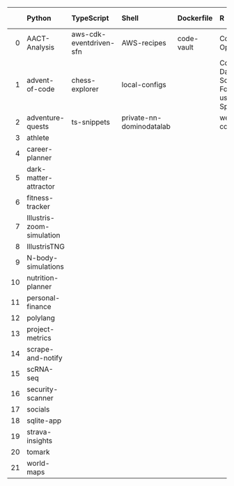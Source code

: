 |    | Python                    | TypeScript              | Shell                    | Dockerfile   | R                                                        | JavaScript                           | Jupyter Notebook   | PowerShell   | HTML              |
|---:|:--------------------------|:------------------------|:-------------------------|:-------------|:---------------------------------------------------------|:-------------------------------------|:-------------------|:-------------|:------------------|
|  0 | AACT-Analysis             | aws-cdk-eventdriven-sfn | AWS-recipes              | code-vault   | Computation-Optimizations                                | DHC                                  | hypothesis-testing | performance  | workout-generator |
|  1 | advent-of-code            | chess-explorer          | local-configs            |              | Coursera-Data-Science-Foundations-using-R-Specialization | web-application-jquery-and-bootstrap | mnist-classifyer   |              |                   |
|  2 | adventure-quests          | ts-snippets             | private-nn-dominodatalab |              | wearable-computing                                       |                                      | twitter-novo       |              |                   |
|  3 | athlete                   |                         |                          |              |                                                          |                                      |                    |              |                   |
|  4 | career-planner            |                         |                          |              |                                                          |                                      |                    |              |                   |
|  5 | dark-matter-attractor     |                         |                          |              |                                                          |                                      |                    |              |                   |
|  6 | fitness-tracker           |                         |                          |              |                                                          |                                      |                    |              |                   |
|  7 | Illustris-zoom-simulation |                         |                          |              |                                                          |                                      |                    |              |                   |
|  8 | IllustrisTNG              |                         |                          |              |                                                          |                                      |                    |              |                   |
|  9 | N-body-simulations        |                         |                          |              |                                                          |                                      |                    |              |                   |
| 10 | nutrition-planner         |                         |                          |              |                                                          |                                      |                    |              |                   |
| 11 | personal-finance          |                         |                          |              |                                                          |                                      |                    |              |                   |
| 12 | polylang                  |                         |                          |              |                                                          |                                      |                    |              |                   |
| 13 | project-metrics           |                         |                          |              |                                                          |                                      |                    |              |                   |
| 14 | scrape-and-notify         |                         |                          |              |                                                          |                                      |                    |              |                   |
| 15 | scRNA-seq                 |                         |                          |              |                                                          |                                      |                    |              |                   |
| 16 | security-scanner          |                         |                          |              |                                                          |                                      |                    |              |                   |
| 17 | socials                   |                         |                          |              |                                                          |                                      |                    |              |                   |
| 18 | sqlite-app                |                         |                          |              |                                                          |                                      |                    |              |                   |
| 19 | strava-insights           |                         |                          |              |                                                          |                                      |                    |              |                   |
| 20 | tomark                    |                         |                          |              |                                                          |                                      |                    |              |                   |
| 21 | world-maps                |                         |                          |              |                                                          |                                      |                    |              |                   |